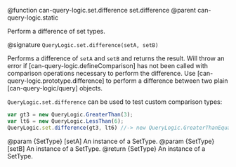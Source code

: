 @function can-query-logic.set.difference set.difference
@parent can-query-logic.static

Perform a difference of set types.

@signature `QueryLogic.set.difference(setA, setB)`

Performs a difference of `setA` and `setB` and returns the
result.  Will throw an error if [can-query-logic.defineComparison] has
not been called with comparison operations
necessary to perform the difference.  Use [can-query-logic.prototype.difference]
to perform a difference between two plain [can-query-logic/query] objects.

`QueryLogic.set.difference` can be used to test custom comparison types:

```js
var gt3 = new QueryLogic.GreaterThan(3);
var lt6 = new QueryLogic.LessThan(6);
QueryLogic.set.difference(gt3, lt6) //-> new QueryLogic.GreaterThanEqual(6)
```

@param {SetType} [setA] An instance of a SetType.
@param {SetType} [setB] An instance of a SetType.
@return {SetType} An instance of a SetType.
